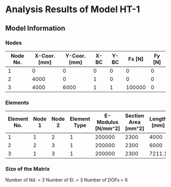 # Analysis Results of Model HT-1
## Model Information 
### Nodes 
 | Node No. | X-Coor.[mm] | Y-Coor.[mm] |  X-BC  |  Y-BC  |   Fx [N]   |   Fy [N]   | 
 | -------- | ----------- | ----------- | ------ | ------ | ---------- | ---------- | 
 |        1 |           0 |           0 |      0 |      0 |          0 |          0 | 
 |        2 |        4000 |           0 |      1 |      0 |          0 |          0 | 
 |        3 |        4000 |        6000 |      1 |      1 |     100000 |          0 | 
### Elements 
 | Element No. | Node 1 | Node 2 | Element Type | E-Modulus [N/mm^2] | Section Area [mm^2] | Length [mm] | 
 | ----------- | ------ | ------ | ------------ | ------------------ | ------------------- | ----------- | 
 |           1 |      1 |      2 |            1 |             200000 |                2300 |        4000 |
 |           2 |      2 |      3 |            1 |             200000 |                2300 |        6000 |
 |           3 |      1 |      3 |            1 |             200000 |                2300 |      7211.1 |
### Size of the Matrix 
Number of Nd. 	 = 	 3 
Number of El. 	 = 	 3 
Number of DOFs 	 = 	 6 
